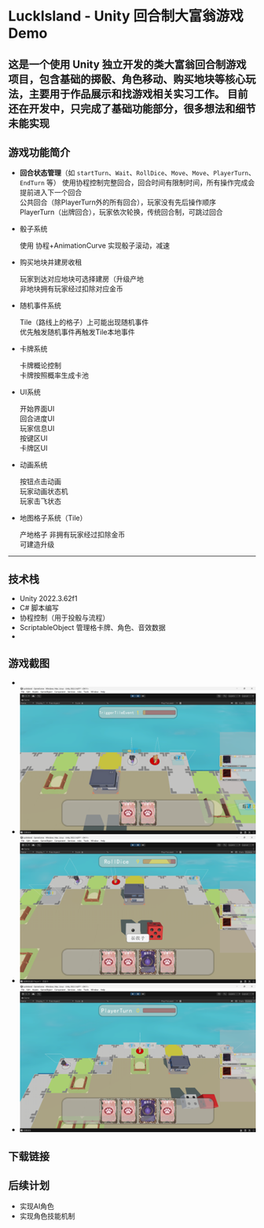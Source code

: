 #  LuckIsland - Unity 回合制大富翁游戏 Demo

这是一个使用 Unity 独立开发的类大富翁回合制游戏项目，包含基础的掷骰、角色移动、购买地块等核心玩法，主要用于作品展示和找游戏相关实习工作。
目前还在开发中，只完成了基础功能部分，很多想法和细节未能实现
---

## 游戏功能简介

-  **回合状态管理**（如 `startTurn`、`Wait`、`RollDice`、`Move`、`Move`、`PlayerTurn`、`EndTurn` 等）
    使用协程控制完整回合，回合时间有限制时间，所有操作完成会提前进入下一个回合  
    公共回合（除PlayerTurn外的所有回合），玩家没有先后操作顺序  
    PlayerTurn（出牌回合），玩家依次轮换，传统回合制，可跳过回合

-  骰子系统

    使用 协程+AnimationCurve 实现骰子滚动，减速

-  购买地块并建房收租

   玩家到达对应地块可选择建房（升级产地  
   非地块拥有玩家经过扣除对应金币
    
-  随机事件系统

    Tile（路线上的格子）上可能出现随机事件  
    优先触发随机事件再触发Tile本地事件

-  卡牌系统

    卡牌概论控制  
    卡牌按照概率生成卡池

-  UI系统

    开始界面UI  
    回合进度UI  
    玩家信息UI  
    按键区UI  
    卡牌区UI

-  动画系统

    按钮点击动画  
    玩家动画状态机  
    玩家击飞状态

-  地图格子系统（Tile）

    产地格子
        非拥有玩家经过扣除金币  
        可建造升级

---

##  技术栈

- Unity 2022.3.62f1
- C# 脚本编写
- 协程控制（用于投骰与流程）
- ScriptableObject 管理格卡牌、角色、音效数据
- 
##  游戏截图
-
-    ![alt text](image-1.png)
-    ![alt text](image-2.png)
-    ![alt text](image-3.png)
    

##  下载链接

##  后续计划
-   实现AI角色
-   实现角色技能机制
